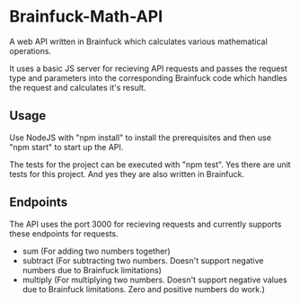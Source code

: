 # Brainfuck-Math-API
A web API written in Brainfuck which calculates various mathematical operations.

It uses a basic JS server for recieving API requests and passes the request type and parameters into the corresponding Brainfuck code which handles the request and calculates it's result.

## Usage

Use NodeJS with "npm install" to install the prerequisites and then use "npm start" to start up the API.

The tests for the project can be executed with "npm test". Yes there are unit tests for this project. And yes they are also written in Brainfuck.

## Endpoints

The API uses the port 3000 for recieving requests and currently supports these endpoints for requests.

- sum (For adding two numbers together)
- subtract (For subtracting two numbers. Doesn't support negative numbers due to Brainfuck limitations)
- multiply (For multiplying two numbers. Doesn't support negative values due to Brainfuck limitations. Zero and positive numbers do work.)
